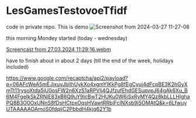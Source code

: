 # LesGamesTestovoeTfidf
code in private repo. This is demo
![Screenshot from 2024-03-27 11-27-08](https://github.com/Andreymazo/LesGamesTestovoeTfidf/assets/116811819/a9868edd-da51-4908-acba-b25e57deb27b)


this morning Mondey started (today - wednesday)

[Screencast from 27.03.2024 11:29:16.webm](https://github.com/Andreymazo/LesGamesTestovoeTfidf/assets/116811819/5e05f0f2-3866-41fc-9b03-f0467c075ba3)

have to finish about in about 2 days (till the end of the week, holidays included)



https://www.google.com/recaptcha/api2/payload?p=06AFcWeA5mEJjxuvJbIlhUykXo4xgmYIKkPg8fEgCyuj4dFcpBE3K2hGyXmTt11rysoXtda5jU0osFW2n6XzS1aRPVli4QJfzufEhdGESupvpJ64gAk6Xu_B6M4FgeIkSkZRNlE83xB6Q9uY9IcBwT2HUKu0W6jSxRyMY4Qz8kbLLLHlghaPQ8B3O0OxUNnS8fDsHCtpxOqsHVawtRRbiFcINXsb9i5OMAtQ&k=6LfwuyUTAAAAAOAmoS0fdqijC2PbbdH4kjq62Y1b

